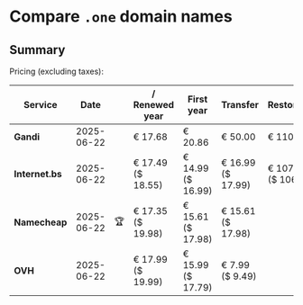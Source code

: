 # Compare `.one` domain names

## Summary

Pricing (excluding taxes):

| Service | Date |  | / Renewed year | First year | Transfer | Restoration |
|--|--|--|--|--|--|--|
| **Gandi** | 2025-06-22 |  | € 17.68 | € 20.86 | € 50.00 | € 110.64 |
| **Internet.bs** | 2025-06-22 |  | € 17.49<br>($ 18.55) | € 14.99<br>($ 16.99) | € 16.99<br>($ 17.99) | € 107.95<br>($ 106.49) |
| **Namecheap** | 2025-06-22 | 🏆 | € 17.35<br>($ 19.98) | € 15.61<br>($ 17.98) | € 15.61<br>($ 17.98) |  |
| **OVH** | 2025-06-22 |  | € 17.99<br>($ 19.99) | € 15.99<br>($ 17.79) | € 7.99<br>($ 9.49) |  |
